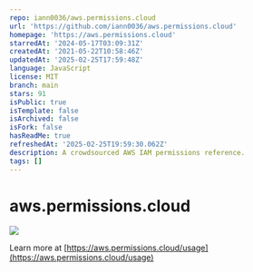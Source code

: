 ```yaml
---
repo: iann0036/aws.permissions.cloud
url: 'https://github.com/iann0036/aws.permissions.cloud'
homepage: 'https://aws.permissions.cloud'
starredAt: '2024-05-17T03:09:31Z'
createdAt: '2021-05-22T10:58:46Z'
updatedAt: '2025-02-25T17:59:48Z'
language: JavaScript
license: MIT
branch: main
stars: 91
isPublic: true
isTemplate: false
isArchived: false
isFork: false
hasReadMe: true
refreshedAt: '2025-02-25T19:59:30.062Z'
description: A crowdsourced AWS IAM permissions reference.
tags: []
---
```


# aws.permissions.cloud

![](/assets/img/screen1.png)

Learn more at [https://aws.permissions.cloud/usage](https://aws.permissions.cloud/usage)

